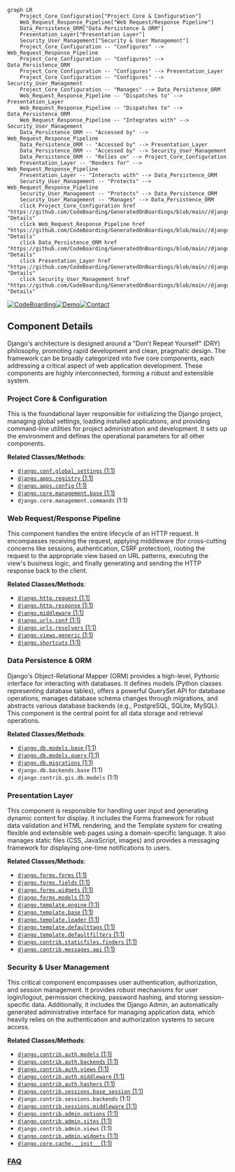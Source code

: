 ```mermaid
graph LR
    Project_Core_Configuration["Project Core & Configuration"]
    Web_Request_Response_Pipeline["Web Request/Response Pipeline"]
    Data_Persistence_ORM["Data Persistence & ORM"]
    Presentation_Layer["Presentation Layer"]
    Security_User_Management["Security & User Management"]
    Project_Core_Configuration -- "Configures" --> Web_Request_Response_Pipeline
    Project_Core_Configuration -- "Configures" --> Data_Persistence_ORM
    Project_Core_Configuration -- "Configures" --> Presentation_Layer
    Project_Core_Configuration -- "Configures" --> Security_User_Management
    Project_Core_Configuration -- "Manages" --> Data_Persistence_ORM
    Web_Request_Response_Pipeline -- "Dispatches to" --> Presentation_Layer
    Web_Request_Response_Pipeline -- "Dispatches to" --> Data_Persistence_ORM
    Web_Request_Response_Pipeline -- "Integrates with" --> Security_User_Management
    Data_Persistence_ORM -- "Accessed by" --> Web_Request_Response_Pipeline
    Data_Persistence_ORM -- "Accessed by" --> Presentation_Layer
    Data_Persistence_ORM -- "Accessed by" --> Security_User_Management
    Data_Persistence_ORM -- "Relies on" --> Project_Core_Configuration
    Presentation_Layer -- "Renders for" --> Web_Request_Response_Pipeline
    Presentation_Layer -- "Interacts with" --> Data_Persistence_ORM
    Security_User_Management -- "Protects" --> Web_Request_Response_Pipeline
    Security_User_Management -- "Protects" --> Data_Persistence_ORM
    Security_User_Management -- "Manages" --> Data_Persistence_ORM
    click Project_Core_Configuration href "https://github.com/CodeBoarding/GeneratedOnBoardings/blob/main//django/Project_Core_Configuration.md" "Details"
    click Web_Request_Response_Pipeline href "https://github.com/CodeBoarding/GeneratedOnBoardings/blob/main//django/Web_Request_Response_Pipeline.md" "Details"
    click Data_Persistence_ORM href "https://github.com/CodeBoarding/GeneratedOnBoardings/blob/main//django/Data_Persistence_ORM.md" "Details"
    click Presentation_Layer href "https://github.com/CodeBoarding/GeneratedOnBoardings/blob/main//django/Presentation_Layer.md" "Details"
    click Security_User_Management href "https://github.com/CodeBoarding/GeneratedOnBoardings/blob/main//django/Security_User_Management.md" "Details"
```
[![CodeBoarding](https://img.shields.io/badge/Generated%20by-CodeBoarding-9cf?style=flat-square)](https://github.com/CodeBoarding/GeneratedOnBoardings)[![Demo](https://img.shields.io/badge/Try%20our-Demo-blue?style=flat-square)](https://www.codeboarding.org/demo)[![Contact](https://img.shields.io/badge/Contact%20us%20-%20contact@codeboarding.org-lightgrey?style=flat-square)](mailto:contact@codeboarding.org)

## Component Details

Django's architecture is designed around a "Don't Repeat Yourself" (DRY) philosophy, promoting rapid development and clean, pragmatic design. The framework can be broadly categorized into five core components, each addressing a critical aspect of web application development. These components are highly interconnected, forming a robust and extensible system.

### Project Core & Configuration
This is the foundational layer responsible for initializing the Django project, managing global settings, loading installed applications, and providing command-line utilities for project administration and development. It sets up the environment and defines the operational parameters for all other components.


**Related Classes/Methods**:

- <a href="https://github.com/django/django/blob/master/django/conf/global_settings.py#L1-L1" target="_blank" rel="noopener noreferrer">`django.conf.global_settings` (1:1)</a>
- <a href="https://github.com/django/django/blob/master/django/apps/registry.py#L1-L1" target="_blank" rel="noopener noreferrer">`django.apps.registry` (1:1)</a>
- <a href="https://github.com/django/django/blob/master/django/apps/config.py#L1-L1" target="_blank" rel="noopener noreferrer">`django.apps.config` (1:1)</a>
- <a href="https://github.com/django/django/blob/master/django/core/management/base.py#L1-L1" target="_blank" rel="noopener noreferrer">`django.core.management.base` (1:1)</a>
- `django.core.management.commands` (1:1)


### Web Request/Response Pipeline
This component handles the entire lifecycle of an HTTP request. It encompasses receiving the request, applying middleware (for cross-cutting concerns like sessions, authentication, CSRF protection), routing the request to the appropriate view based on URL patterns, executing the view's business logic, and finally generating and sending the HTTP response back to the client.


**Related Classes/Methods**:

- <a href="https://github.com/django/django/blob/master/django/http/request.py#L1-L1" target="_blank" rel="noopener noreferrer">`django.http.request` (1:1)</a>
- <a href="https://github.com/django/django/blob/master/django/http/response.py#L1-L1" target="_blank" rel="noopener noreferrer">`django.http.response` (1:1)</a>
- <a href="https://github.com/django/django/blob/master/django/template/backends/django.py#L1-L1" target="_blank" rel="noopener noreferrer">`django.middleware` (1:1)</a>
- <a href="https://github.com/django/django/blob/master/django/urls/conf.py#L1-L1" target="_blank" rel="noopener noreferrer">`django.urls.conf` (1:1)</a>
- <a href="https://github.com/django/django/blob/master/django/urls/resolvers.py#L1-L1" target="_blank" rel="noopener noreferrer">`django.urls.resolvers` (1:1)</a>
- <a href="https://github.com/django/django/blob/master/django/template/backends/django.py#L1-L1" target="_blank" rel="noopener noreferrer">`django.views.generic` (1:1)</a>
- <a href="https://github.com/django/django/blob/master/django/shortcuts.py#L1-L1" target="_blank" rel="noopener noreferrer">`django.shortcuts` (1:1)</a>


### Data Persistence & ORM
Django's Object-Relational Mapper (ORM) provides a high-level, Pythonic interface for interacting with databases. It defines models (Python classes representing database tables), offers a powerful QuerySet API for database operations, manages database schema changes through migrations, and abstracts various database backends (e.g., PostgreSQL, SQLite, MySQL). This component is the central point for all data storage and retrieval operations.


**Related Classes/Methods**:

- <a href="https://github.com/django/django/blob/master/django/db/models/base.py#L1-L1" target="_blank" rel="noopener noreferrer">`django.db.models.base` (1:1)</a>
- <a href="https://github.com/django/django/blob/master/django/db/models/query.py#L1-L1" target="_blank" rel="noopener noreferrer">`django.db.models.query` (1:1)</a>
- <a href="https://github.com/django/django/blob/master/django/template/backends/django.py#L1-L1" target="_blank" rel="noopener noreferrer">`django.db.migrations` (1:1)</a>
- `django.db.backends.base` (1:1)
- `django.contrib.gis.db.models` (1:1)


### Presentation Layer
This component is responsible for handling user input and generating dynamic content for display. It includes the Forms framework for robust data validation and HTML rendering, and the Template system for creating flexible and extensible web pages using a domain-specific language. It also manages static files (CSS, JavaScript, images) and provides a messaging framework for displaying one-time notifications to users.


**Related Classes/Methods**:

- <a href="https://github.com/django/django/blob/master/django/forms/forms.py#L1-L1" target="_blank" rel="noopener noreferrer">`django.forms.forms` (1:1)</a>
- <a href="https://github.com/django/django/blob/master/django/forms/fields.py#L1-L1" target="_blank" rel="noopener noreferrer">`django.forms.fields` (1:1)</a>
- <a href="https://github.com/django/django/blob/master/django/forms/widgets.py#L1-L1" target="_blank" rel="noopener noreferrer">`django.forms.widgets` (1:1)</a>
- <a href="https://github.com/django/django/blob/master/django/forms/models.py#L1-L1" target="_blank" rel="noopener noreferrer">`django.forms.models` (1:1)</a>
- <a href="https://github.com/django/django/blob/master/django/template/engine.py#L1-L1" target="_blank" rel="noopener noreferrer">`django.template.engine` (1:1)</a>
- <a href="https://github.com/django/django/blob/master/django/template/base.py#L1-L1" target="_blank" rel="noopener noreferrer">`django.template.base` (1:1)</a>
- <a href="https://github.com/django/django/blob/master/django/template/loader.py#L1-L1" target="_blank" rel="noopener noreferrer">`django.template.loader` (1:1)</a>
- <a href="https://github.com/django/django/blob/master/django/template/defaulttags.py#L1-L1" target="_blank" rel="noopener noreferrer">`django.template.defaulttags` (1:1)</a>
- <a href="https://github.com/django/django/blob/master/django/template/defaultfilters.py#L1-L1" target="_blank" rel="noopener noreferrer">`django.template.defaultfilters` (1:1)</a>
- <a href="https://github.com/django/django/blob/master/django/contrib/staticfiles/finders.py#L1-L1" target="_blank" rel="noopener noreferrer">`django.contrib.staticfiles.finders` (1:1)</a>
- <a href="https://github.com/django/django/blob/master/django/contrib/messages/api.py#L1-L1" target="_blank" rel="noopener noreferrer">`django.contrib.messages.api` (1:1)</a>


### Security & User Management
This critical component encompasses user authentication, authorization, and session management. It provides robust mechanisms for user login/logout, permission checking, password hashing, and storing session-specific data. Additionally, it includes the Django Admin, an automatically generated administrative interface for managing application data, which heavily relies on the authentication and authorization systems to secure access.


**Related Classes/Methods**:

- <a href="https://github.com/django/django/blob/master/django/contrib/auth/models.py#L1-L1" target="_blank" rel="noopener noreferrer">`django.contrib.auth.models` (1:1)</a>
- <a href="https://github.com/django/django/blob/master/django/contrib/auth/backends.py#L1-L1" target="_blank" rel="noopener noreferrer">`django.contrib.auth.backends` (1:1)</a>
- <a href="https://github.com/django/django/blob/master/django/contrib/auth/views.py#L1-L1" target="_blank" rel="noopener noreferrer">`django.contrib.auth.views` (1:1)</a>
- <a href="https://github.com/django/django/blob/master/django/contrib/auth/middleware.py#L1-L1" target="_blank" rel="noopener noreferrer">`django.contrib.auth.middleware` (1:1)</a>
- <a href="https://github.com/django/django/blob/master/django/contrib/auth/hashers.py#L1-L1" target="_blank" rel="noopener noreferrer">`django.contrib.auth.hashers` (1:1)</a>
- <a href="https://github.com/django/django/blob/master/django/contrib/sessions/base_session.py#L1-L1" target="_blank" rel="noopener noreferrer">`django.contrib.sessions.base_session` (1:1)</a>
- `django.contrib.sessions.backends` (1:1)
- <a href="https://github.com/django/django/blob/master/django/contrib/sessions/middleware.py#L1-L1" target="_blank" rel="noopener noreferrer">`django.contrib.sessions.middleware` (1:1)</a>
- <a href="https://github.com/django/django/blob/master/django/contrib/admin/options.py#L1-L1" target="_blank" rel="noopener noreferrer">`django.contrib.admin.options` (1:1)</a>
- <a href="https://github.com/django/django/blob/master/django/contrib/admin/sites.py#L1-L1" target="_blank" rel="noopener noreferrer">`django.contrib.admin.sites` (1:1)</a>
- `django.contrib.admin.views` (1:1)
- <a href="https://github.com/django/django/blob/master/django/contrib/admin/widgets.py#L1-L1" target="_blank" rel="noopener noreferrer">`django.contrib.admin.widgets` (1:1)</a>
- <a href="https://github.com/django/django/blob/master/django/core/cache/__init__.py#L1-L1" target="_blank" rel="noopener noreferrer">`django.core.cache.__init__` (1:1)</a>




### [FAQ](https://github.com/CodeBoarding/GeneratedOnBoardings/tree/main?tab=readme-ov-file#faq)